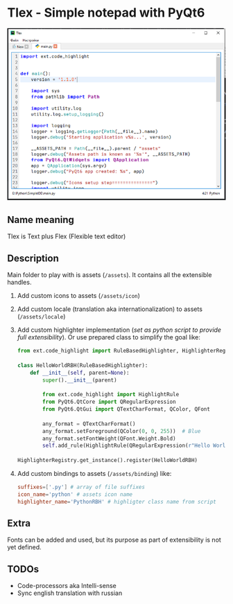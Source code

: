 # Tlex - Simple notepad with PyQt6
![image](github/preview.png)

## Name meaning
Tlex is Text plus Flex (Flexible text editor)

## Description

Main folder to play with is assets (`/assets`). It contains all the extensible handles.

1. Add custom icons to assets (`/assets/icon`)

2. Add custom locale (translation aka internationalization) to assets (`/assets/locale`)

3. Add custom highlighter implementation (_set as python script to provide full extensibility_). Or use prepared class to simplify the goal like:
    ```python
    from ext.code_highlight import RuleBasedHighlighter, HighlighterRegistry
    
    class HelloWorldRBH(RuleBasedHighlighter):
        def __init__(self, parent=None):
            super().__init__(parent)
    
            from ext.code_highlight import HighlightRule
            from PyQt6.QtCore import QRegularExpression
            from PyQt6.QtGui import QTextCharFormat, QColor, QFont
    
            any_format = QTextCharFormat()
            any_format.setForeground(QColor(0, 0, 255))  # Blue
            any_format.setFontWeight(QFont.Weight.Bold)
            self.add_rule(HighlightRule(QRegularExpression(r"Hello World"), any_format))
    
    HighlighterRegistry.get_instance().register(HelloWorldRBH)
    ```

4. Add custom bindings to assets (`/assets/binding`) like:
    ```toml
    suffixes=['.py'] # array of file suffixes
    icon_name='python' # assets icon name
    highlighter_name='PythonRBH' # highligter class name from script
    ```

## Extra

Fonts can be added and used, but its purpose as part of extensibility is not yet defined.

## TODOs
- Code-processors aka Intelli-sense
- Sync english translation with russian
